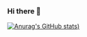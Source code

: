 ### Hi there 👋
[![Anurag's GitHub stats](https://github-readme-stats.vercel.app/api?username=mynameischeezee&show_icons=true&theme=material-palenight))](https://github.com/anuraghazra/github-readme-stats)
<!--
**mynameischeezee/mynameischeezee** is a ✨ _special_ ✨ repository because its `README.md` (this file) appears on your GitHub profile.

Here are some ideas to get you started:

- 🔭 I’m currently working on ...
- 🌱 I’m currently learning ...
- 👯 I’m looking to collaborate on ...
- 🤔 I’m looking for help with ...
- 💬 Ask me about ...
- 📫 How to reach me: ...
- 😄 Pronouns: ...
- ⚡ Fun fact: ...
-->
